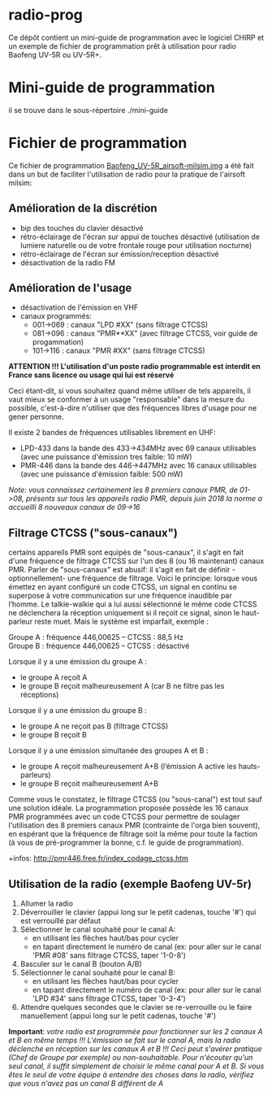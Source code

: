 # radio-prog

Ce dépôt contient un mini-guide de programmation avec le logiciel CHIRP et un exemple de fichier de programmation prêt à utilisation pour radio Baofeng UV-5R ou UV-5R+.

# Mini-guide de programmation

il se trouve dans le sous-répertoire ./mini-guide

# Fichier de programmation

Ce fichier de programmation [Baofeng_UV-5R_airsoft-milsim.img](https://github.com/galevsky/radio-prog/raw/master/Baofeng_UV-5R_airsoft-milsim.img) a été fait dans un but de faciliter l'utilisation de radio pour la pratique de l'airsoft milsim:

## Amélioration de la discrétion

- bip des touches du clavier désactivé
- rétro-éclairage de l'écran sur appui de touches désactivé (utilisation de lumiere naturelle ou de votre frontale rouge pour utilisation nocturne)
- rétro-éclairage de l'écran sur émission/reception désactivé
- désactivation de la radio FM

## Amélioration de l'usage

- désactivation de l'émission en VHF
- canaux programmés:
  - 001->069 : canaux "LPD #XX" (sans filtrage CTCSS)
  - 081->096 : canaux "PMR**XX" (avec filtrage CTCSS, voir guide de progammation)
  - 101->116 : canaux "PMR #XX" (sans filtrage CTCSS)


**ATTENTION !!! L'utilisation d'un poste radio programmable est interdit en France sans licence ou usage qui lui est réservé**

Ceci étant-dit, si vous souhaitez quand même utiliser de tels appareils, il vaut mieux se conformer à un usage "responsable" dans la mesure du possible, c'est-à-dire n'utiliser que des fréquences libres d'usage
pour ne gener personne.

Il existe 2 bandes de fréquences utilisables librement en UHF:

- LPD-433 dans la bande des 433->434MHz avec 69 canaux utilisables (avec une puissance d'émission tres faible: 10 mW)
- PMR-446 dans la bande des 446->447MHz avec 16 canaux utilisables (avec une puissance d'émission faible: 500 mW)

*Note: vous connaissez certainement les 8 premiers canaux PMR, de 01->08, présents sur tous les appareils radio PMR, depuis juin 2018 la norme a accueilli 8 nouveaux canaux de 09->16*


## Filtrage CTCSS ("sous-canaux")
certains appareils PMR sont equipés de "sous-canaux", il s'agit en fait d'une fréquence de filtrage CTCSS sur l'un des 8 (ou 16 maintenant) canaux PMR.
Parler de "sous-canaux" est abusif: il s'agit en fait de définir -optionnellement- une fréquence de filtrage.
Voici le principe: lorsque vous émettez en ayant configuré un code CTCSS, un signal en continu se superpose à votre communication sur une fréquence inaudible par l’homme. Le talkie-walkie qui a lui aussi sélectionné le même code CTCSS ne déclenchera la réception uniquement si il reçoit ce signal, sinon le haut-parleur reste muet. Mais le système est imparfait, exemple :

Groupe A : fréquence 446,00625 – CTCSS : 88,5 Hz  
Groupe B : fréquence 446,00625 – CTCSS : désactivé

Lorsque il y a une émission du groupe A :
- le groupe A reçoit A
- le groupe B reçoit malheureusement A (car B ne filtre pas les réceptions)

Lorsque il y a une émission du groupe B :
- le groupe A ne reçoit pas B (filtrage CTCSS)
- le groupe B reçoit B

Lorsque il y a une émission simultanée des groupes A et B :
- le groupe A reçoit malheureusement A+B (l’émission A active les hauts-parleurs)
- le groupe B reçoit malheureusement A+B

Comme vous le constatez, le filtrage CTCSS (ou "sous-canal") est tout sauf une solution idéale.
La programmation proposée possède les 16 canaux PMR programmées avec un code CTCSS pour permettre de soulager l'utilisation des 8 premiers canaux PMR (contrainte de l'orga bien souvent), en espérant que la fréquence de filtrage soit la même pour toute la faction (à vous de pré-programmer la bonne, c.f. le guide de programmation).

+infos: http://pmr446.free.fr/index_codage_ctcss.htm


## Utilisation de la radio (exemple Baofeng UV-5r)

1. Allumer la radio
2. Déverrouiller le clavier (appui long sur le petit cadenas, touche '#') qui est verrouillé par défaut
3. Sélectionner le canal souhaité pour le canal A:
    - en utilisant les flèches haut/bas pour cycler
    - en tapant directement le numéro de canal (ex: pour aller sur le canal 'PMR #08' sans filtrage CTCSS, taper '1-0-8')
4. Basculer sur le canal B (bouton A/B)
5. Sélectionner le canal souhaité pour le canal B:
    - en utilisant les flèches haut/bas pour cycler
    - en tapant directement le numéro de canal (ex: pour aller sur le canal 'LPD #34' sans filtrage CTCSS, taper '0-3-4')
6. Attendre quelques secondes que le clavier se re-verrouille ou le faire manuellement (appui long sur le petit cadenas, touche '#')

**Important**: *votre radio est programmée pour fonctionner sur les 2 canaux A et B en même temps !!!
L'émission se fait sur le canal A, mais la radio déclenche en réception sur les canaux A et B !!!
Ceci peut s'avérer pratique (Chef de Groupe par exemple) ou non-souhaitable.
Pour n'écouter qu'un seul canal, il suffit simplement de choisir le même canal pour A et B.
Si vous êtes le seul de votre équipe à entendre des choses dans la radio, vérifiez que vous n'avez pas un canal B  différent de A*

